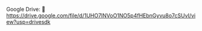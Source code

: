 Google Drive: 🔗 https://drive.google.com/file/d/1UHO7lNVoO1NO5p4fHEbnGyvu8o7cSUvI/view?usp=drivesdk
